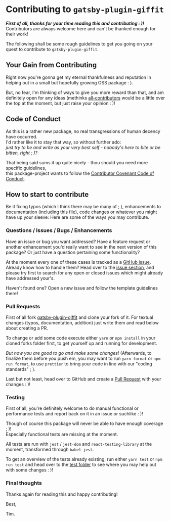 # Contributing to `gatsby-plugin-giffit`

_**First of all, thanks for your time reading this and contributing : )!**_   
Contributors are always welcome here and can't be thanked enough for their work!

The following shall be some rough guidelines to get you going on your quest to 
contribute to `gatsby-plugin-giffit`.

## Your Gain from Contributing

Right now you're gonna get my eternal thankfulness and reputation in helping
out in a small but hopefully growing OSS package : ).

But, no fear, I'm thinking of ways to give you more reward than that, and am
definitely open for any ideas (methinks [all-contributors](https://allcontributors.org/)
would be a little over the top at the moment, but just raise your opinion : )!

## Code of Conduct

As this is a rather new package, no real transgressions of human decency
have occurred.  
I'd rather like it to stay that way, so without further ado:   
*just try to be and write as your very best self - nobody's here to bite or be 
bitten, right ; )?*

That being said sums it up quite nicely - thou should you need more specific guidelines,  
this package-project wants to follow the [Contributor Covenant Code of Conduct](CODE_OF_CONDUCT.md).

## How to start to contribute

Be it fixing typos (which I think there may be many of ; ), enhancements to 
documentation (including this file), code changes or whatever you might have up 
your sleeve: Here are some of the ways you may contribute. 

### Questions / Issues / Bugs / Enhancements

Have an issue or bug you want addressed? Have a feature request or another 
enhancement you'd really want to see in the next version of this package?
Or just have a question pertaining some functionality?

At the moment every one of these cases is tracked as a [GitHub issue](https://guides.github.com/features/issues/).
Already know how to handle them? Head over to the [issue section](https://github.com/timhagn/gatsby-plugin-giffit/issues),
and please try first to search for any open or closed issues which might already 
have addressed your's. 
  
Haven't found one? Open a new issue and follow the template guidelines there!

### Pull Requests

First of all fork [gatsby-plugin-giffit](https://github.com/timhagn/gatsby-plugin-giffit)
and clone your fork of it. For textual changes (typos, documentation, addition)
just write them and read below about creating a PR.

 
To change or add some code execute either `yarn` or `npm install` in your cloned 
forks folder first, to get yourself up and running for development.

*But now you are good to go and make some changes!*
(Afterwards, to finalize them before you push em, you may want to run 
`yarn format` or `npm run format`, to use `prettier` to bring your code in line 
with our "coding standards" ; ).


Last but not least, head over to GitHub and create a [Pull Request](https://help.github.com/en/articles/about-pull-requests) 
with your changes : )! 

### Testing

First of all, you're definitely welcome to do manual functional or performance 
tests and report back on it in an issue or suchlike : )!

Though of course this package will never be able to have enough coverage ; )!  
Especially functional tests are missing at the moment.

All tests are run with `jest` / `jest-dom` and `react-testing-library`
at the moment, transformed through `babel-jest`.
  
To get an overview of the tests already existing, run either `yarn test` or 
`npm run test` and head over to the [test folder](src/__tests__) to see where
you may help out with some changes : )!

### Final thoughts

Thanks again for reading this and happy contributing!

Best,

Tim.
